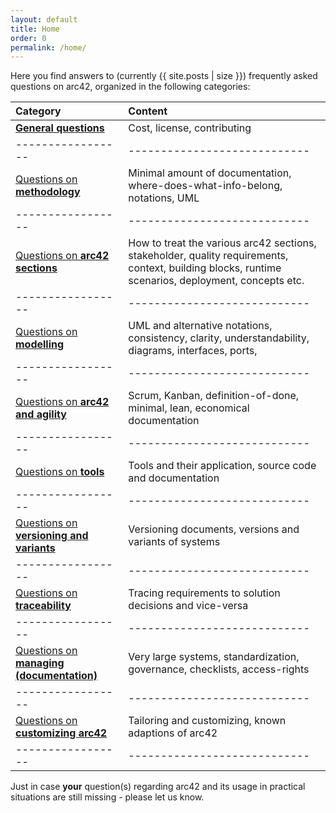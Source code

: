 ```yaml
---
layout: default
title: Home
order: 0
permalink: /home/
---
```


Here you find answers to (currently {{ site.posts | size }}) frequently asked questions
on arc42, organized in the following categories:

| Category         | Content                   |
|:-----------------|:----------------------------|
| [**General questions**](/category_a/) | Cost, license, contributing |
|-----------------|----------------------------|
| [Questions on **methodology**](/category_b/)  | Minimal amount of documentation, where-does-what-info-belong, notations, UML|
|-----------------|----------------------------|
| [Questions on **arc42 sections**](/category_c/)  | How to treat the various arc42 sections, stakeholder, quality requirements, context, building blocks, runtime scenarios, deployment, concepts etc.|
|-----------------|----------------------------|
| [Questions on **modelling**](/category_d) | UML and alternative notations, consistency, clarity, understandability, diagrams, interfaces, ports,|
|-----------------|----------------------------|
| [Questions on **arc42 and agility**](/category_e/) | Scrum, Kanban, definition-of-done, minimal, lean, economical documentation|
|-----------------|----------------------------|
| [Questions on **tools**](/category_f) | Tools and their application, source code and documentation|
|-----------------|----------------------------|
| [Questions on **versioning and variants**](/category_g)  | Versioning documents, versions and variants of systems|
|-----------------|----------------------------|
| [Questions on **traceability**](/category_h/)     |  Tracing requirements to solution decisions and vice-versa|
|-----------------|----------------------------|
| [Questions on **managing (documentation)**](/category_j/) |  Very large systems, standardization, governance, checklists, access-rights|
|-----------------|----------------------------|
| [Questions on **customizing arc42**](/category_k) | Tailoring and customizing, known adaptions of arc42|
|-----------------|----------------------------|


Just in case **your** question(s) regarding arc42 and its usage in
practical situations are still missing - please let us know.
